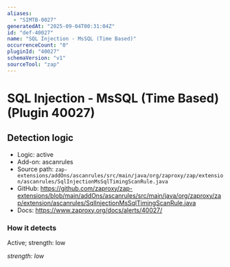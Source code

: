 ```yaml
---
aliases:
  - "SIMTB-0027"
generatedAt: "2025-09-04T00:31:04Z"
id: "def-40027"
name: "SQL Injection - MsSQL (Time Based)"
occurrenceCount: "0"
pluginId: "40027"
schemaVersion: "v1"
sourceTool: "zap"
---
```


# SQL Injection - MsSQL (Time Based) (Plugin 40027)

## Detection logic

- Logic: active
- Add-on: ascanrules
- Source path: `zap-extensions/addOns/ascanrules/src/main/java/org/zaproxy/zap/extension/ascanrules/SqlInjectionMsSqlTimingScanRule.java`
- GitHub: https://github.com/zaproxy/zap-extensions/blob/main/addOns/ascanrules/src/main/java/org/zaproxy/zap/extension/ascanrules/SqlInjectionMsSqlTimingScanRule.java
- Docs: https://www.zaproxy.org/docs/alerts/40027/

### How it detects

Active; strength: low

_strength: low_

